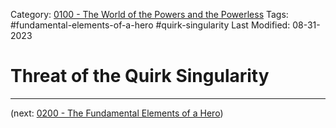 Category: [0100 - The World of the Powers and the Powerless](0100%20-%20The%20World%20of%20the%20Powers%20and%20the%20Powerless.md)
Tags: #fundamental-elements-of-a-hero #quirk-singularity
Last Modified: 08-31-2023

# Threat of the Quirk Singularity

****

(next: [0200 - The Fundamental Elements of a Hero](../0200%20-%20The%20Fundamental%20Elements%20of%20a%20Hero/0200%20-%20The%20Fundamental%20Elements%20of%20a%20Hero.md))